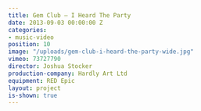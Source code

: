 ```yaml
---
title: Gem Club — I Heard The Party
date: 2013-09-03 00:00:00 Z
categories:
- music-video
position: 10
image: "/uploads/gem-club-i-heard-the-party-wide.jpg"
vimeo: 73727790
director: Joshua Stocker
production-company: Hardly Art Ltd
equipment: RED Epic
layout: project
is-shown: true
---
```


